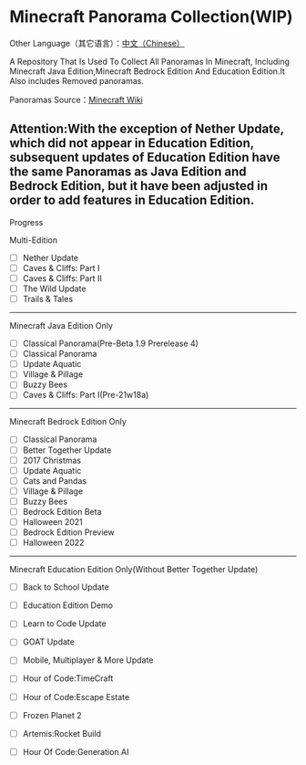 # Minecraft Panorama Collection(WIP)

Other Language（其它语言）：[中文（Chinese）](https://github.com/SomethingWasWrong-David/Minecraft-Panorama-Collection/blob/main/ReadME-CN.md)

A Repository That Is Used To Collect All Panoramas In Minecraft, Including Minecraft Java Edition,Minecraft Bedrock Edition And Education Edition.It Also includes Removed panoramas.

Panoramas Source：[Minecraft Wiki](https://minecraft.wiki/w/Panorama)

Attention:With the exception of Nether Update, which did not appear in Education Edition, subsequent updates of Education Edition have the same Panoramas as Java Edition and Bedrock Edition, but it have been adjusted in order to add features in Education Edition.
---------------------------------------
Progress

Multi-Edition
- [ ] Nether Update
- [ ] Caves & Cliffs: Part I
- [ ] Caves & Cliffs: Part II
- [ ] The Wild Update
- [ ] Trails & Tales

-----------------------------------------------------------------

Minecraft Java Edition Only
- [ ] Classical Panorama(Pre-Beta 1.9 Prerelease 4)
- [ ] Classical Panorama
- [ ] Update Aquatic
- [ ] Village & Pillage
- [ ] Buzzy Bees
- [ ] Caves & Cliffs: Part I(Pre-21w18a)

-----------------------------------------------------------------

Minecraft Bedrock Edition Only
- [ ] Classical Panorama
- [ ] Better Together Update
- [ ] 2017 Christmas
- [ ] Update Aquatic
- [ ] Cats and Pandas
- [ ] Village & Pillage
- [ ] Buzzy Bees
- [ ] Bedrock Edition Beta
- [ ] Halloween 2021
- [ ] Bedrock Edition Preview
- [ ] Halloween 2022

-----------------------------------------------------------------
Minecraft Education Edition Only(Without Better Together Update)
- [ ] Back to School Update
- [ ] Education Edition Demo
- [ ] Learn to Code Update
- [ ] GOAT Update
- [ ] Mobile, Multiplayer & More Update
- [ ] Hour of Code:TimeCraft
- [ ] Hour of Code:Escape Estate
- [ ] Frozen Planet 2
- [ ] Artemis:Rocket Build
- [ ] Hour Of Code:Generation AI
      
